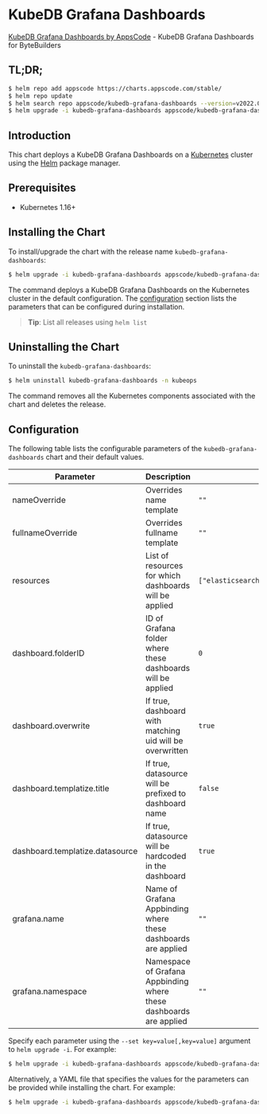 # KubeDB Grafana Dashboards

[KubeDB Grafana Dashboards by AppsCode](https://github.com/kubedb/installer) - KubeDB Grafana Dashboards for ByteBuilders

## TL;DR;

```bash
$ helm repo add appscode https://charts.appscode.com/stable/
$ helm repo update
$ helm search repo appscode/kubedb-grafana-dashboards --version=v2022.05.24
$ helm upgrade -i kubedb-grafana-dashboards appscode/kubedb-grafana-dashboards -n kubeops --create-namespace --version=v2022.05.24
```

## Introduction

This chart deploys a KubeDB Grafana Dashboards on a [Kubernetes](http://kubernetes.io) cluster using the [Helm](https://helm.sh) package manager.

## Prerequisites

- Kubernetes 1.16+

## Installing the Chart

To install/upgrade the chart with the release name `kubedb-grafana-dashboards`:

```bash
$ helm upgrade -i kubedb-grafana-dashboards appscode/kubedb-grafana-dashboards -n kubeops --create-namespace --version=v2022.05.24
```

The command deploys a KubeDB Grafana Dashboards on the Kubernetes cluster in the default configuration. The [configuration](#configuration) section lists the parameters that can be configured during installation.

> **Tip**: List all releases using `helm list`

## Uninstalling the Chart

To uninstall the `kubedb-grafana-dashboards`:

```bash
$ helm uninstall kubedb-grafana-dashboards -n kubeops
```

The command removes all the Kubernetes components associated with the chart and deletes the release.

## Configuration

The following table lists the configurable parameters of the `kubedb-grafana-dashboards` chart and their default values.

|            Parameter            |                            Description                             |                                    Default                                    |
|---------------------------------|--------------------------------------------------------------------|-------------------------------------------------------------------------------|
| nameOverride                    | Overrides name template                                            | <code>""</code>                                                               |
| fullnameOverride                | Overrides fullname template                                        | <code>""</code>                                                               |
| resources                       | List of resources for which dashboards will be applied             | <code>["elasticsearch","mariadb","mongodb","mysql","postgres","redis"]</code> |
| dashboard.folderID              | ID of Grafana folder where these dashboards will be applied        | <code>0</code>                                                                |
| dashboard.overwrite             | If true, dashboard with matching uid will be overwritten           | <code>true</code>                                                             |
| dashboard.templatize.title      | If true, datasource will be prefixed to dashboard name             | <code>false</code>                                                            |
| dashboard.templatize.datasource | If true, datasource will be hardcoded in the dashboard             | <code>true</code>                                                             |
| grafana.name                    | Name of Grafana Appbinding where these dashboards are applied      | <code>""</code>                                                               |
| grafana.namespace               | Namespace of Grafana Appbinding where these dashboards are applied | <code>""</code>                                                               |


Specify each parameter using the `--set key=value[,key=value]` argument to `helm upgrade -i`. For example:

```bash
$ helm upgrade -i kubedb-grafana-dashboards appscode/kubedb-grafana-dashboards -n kubeops --create-namespace --version=v2022.05.24 --set resources=["elasticsearch","mariadb","mongodb","mysql","postgres","redis"]
```

Alternatively, a YAML file that specifies the values for the parameters can be provided while
installing the chart. For example:

```bash
$ helm upgrade -i kubedb-grafana-dashboards appscode/kubedb-grafana-dashboards -n kubeops --create-namespace --version=v2022.05.24 --values values.yaml
```
